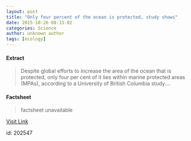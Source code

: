 ```yaml
---
layout: post
title: "Only four percent of the ocean is protected, study shows"
date: 2015-10-26 08:15:02
categories: Science
author: unknown author
tags: [ecology]
---
```



#### Extract
>Despite global efforts to increase the area of the ocean that is protected, only four per cent of it lies within marine protected areas (MPAs), according to a University of British Columbia study....

#### Factsheet
>factsheet unavailable

[Visit Link](http://phys.org/news/2015-10-percent-ocean.html)

id:  202547


